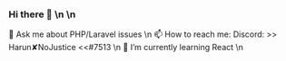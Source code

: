 ### Hi there 👋 \n \n
💬 Ask me about PHP/Laravel issues \n
📫 How to reach me: Discord: >> Harun✘NoJustice <<#7513 \n
🌱 I’m currently learning React \n
<!--
**xNoJustice/xNoJustice** is a ✨ _special_ ✨ repository because its `README.md` (this file) appears on your GitHub profile.

Here are some ideas to get you started:

- 🔭 I’m currently working on ...
- 👯 I’m looking to collaborate on ...
- 🤔 I’m looking for help with ...
- 😄 Pronouns: ...
- ⚡ Fun fact: ...
-->
